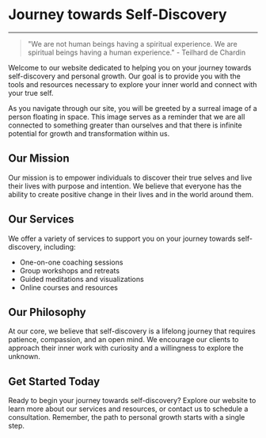 <!--
Write me markdown content of website with wallpaper:

"A surreal image of a person floating in space for a spirituality or personal growth website"

The header of the page should not be copy of the text but rather a real content of the website which is using this wallpaper.

- Feel free to use structure like headings, bullets, numbering, blockquotes, paragraphs, horizontal lines, etc.
- You can use formatting like bold or _italic_
- You can include UTF-8 emojis
- Links should be only #hash anchors (and you can refer to the document itself)
- Do not include images
-->

<!--font:Poppins-->

# Journey towards Self-Discovery

---

> "We are not human beings having a spiritual experience. We are spiritual beings having a human experience." - Teilhard de Chardin

Welcome to our website dedicated to helping you on your journey towards self-discovery and personal growth. Our goal is to provide you with the tools and resources necessary to explore your inner world and connect with your true self.

As you navigate through our site, you will be greeted by a surreal image of a person floating in space. This image serves as a reminder that we are all connected to something greater than ourselves and that there is infinite potential for growth and transformation within us.

## Our Mission

Our mission is to empower individuals to discover their true selves and live their lives with purpose and intention. We believe that everyone has the ability to create positive change in their lives and in the world around them.

## Our Services

We offer a variety of services to support you on your journey towards self-discovery, including:

- One-on-one coaching sessions
- Group workshops and retreats
- Guided meditations and visualizations
- Online courses and resources

## Our Philosophy

At our core, we believe that self-discovery is a lifelong journey that requires patience, compassion, and an open mind. We encourage our clients to approach their inner work with curiosity and a willingness to explore the unknown.

## Get Started Today

Ready to begin your journey towards self-discovery? Explore our website to learn more about our services and resources, or contact us to schedule a consultation. Remember, the path to personal growth starts with a single step.
